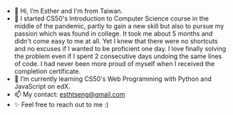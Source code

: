 - 👋 Hi, I’m Esther and I'm from Taiwan.
- 🌱 I started CS50's Introduction to Computer Science course in the middle of the pandemic, 
partly to gain a new skill but also to pursue my passion which was found in college.
It took me about 5 months and didn't come easy to me at all.
Yet I knew that there were no shortcuts and no excuses if I wanted to be proficient one day.
I love finally solving the problem even if I spent 2 consecutive days undoing the same lines of code.
I had never been more proud of myself when I received the completion certificate.
- 💞️ I’m currently learning CS50's Web Programming with Python and JavaScript on edX.
- 📫 My contact: esthtseng@gmail.com
- ✨ Feel free to reach out to me :)


<!---
esthertseng1031/esthertseng1031 is a ✨ special ✨ repository because its `README.md` (this file) appears on your GitHub profile.
You can click the Preview link to take a look at your changes.
--->
